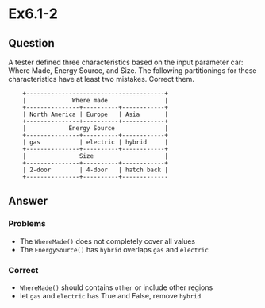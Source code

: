 # Ex6.1-2

## Question
A tester defined three characteristics based on the input parameter car: Where Made, Energy Source, and Size. The following partitionings for these characteristics have at least two mistakes. Correct them.

```
    +---------------------------------------+
    |             Where made                |
    +---------------+----------+------------+
    | North America | Europe   | Asia       |
    +---------------+----------+------------+
    |            Energy Source              |
    +---------------+----------+------------+
    | gas           | electric | hybrid     |
    +---------------+----------+------------+
    |               Size                    |
    +---------------+----------+------------+
    | 2-door        | 4-door   | hatch back |
    +---------------+----------+-------------
```

## Answer
### Problems
- The `WhereMade()` does not completely cover all values
- The `EnergySource()` has `hybrid` overlaps `gas` and `electric`

### Correct
- `WhereMade()` should contains `other` or include other regions
- let `gas` and `electric` has True and False, remove `hybrid`